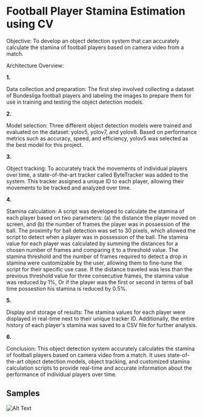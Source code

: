 # Football Player Stamina Estimation using CV

Objective: To develop an object detection system that can accurately calculate the stamina of football players based on camera video from a match.

Architecture Overview:

**1.**

Data collection and preparation: The first step involved collecting a dataset of Bundesliga football players and labeling the images to prepare them for use in training and testing the object detection models.

**2.**

Model selection: Three different object detection models were trained and evaluated on the dataset: yolov5, yolov7, and yolov8. Based on performance metrics such as accuracy, speed, and efficiency, yolov5 was selected as the best model for this project.

**3.**

Object tracking: To accurately track the movements of individual players over time, a state-of-the-art tracker called ByteTracker was added to the system. This tracker assigned a unique ID to each player, allowing their movements to be tracked and analyzed over time.

**4.**

Stamina calculation: A script was developed to calculate the stamina of each player based on two parameters: (a) the distance the player moved on screen, and (b) the number of frames the player was in possession of the ball. The proximity for ball detection was set to 30 pixels, which allowed the script to detect when a player was in possession of the ball. The stamina value for each player was calculated by summing the distances for a chosen number of frames and comparing it to a threshold value. The stamina threshold and the number of frames required to detect a drop in stamina were customizable by the user, allowing them to fine-tune the script for their specific use case. If the distance traveled was less than the previous threshold value for three consecutive frames, the stamina value was reduced by 1%, Or if the player was the first or second in terms of ball time possestion his stamina is reduced by 0.5%.

**5.**

Display and storage of results: The stamina values for each player were displayed in real-time next to their unique tracker ID. Additionally, the entire history of each player's stamina was saved to a CSV file for further analysis.

**6.**

Conclusion: This object detection system accurately calculates the stamina of football players based on camera video from a match. It uses state-of-the-art object detection models, object tracking, and customized stamina calculation scripts to provide real-time and accurate information about the performance of individual players over time.

## Samples


![Alt Text](https://github.com/Wachu2005/Football-Player-Stamina-estimation-CV/blob/master/ezgif.com-video-to-gif%20(2).gif)
